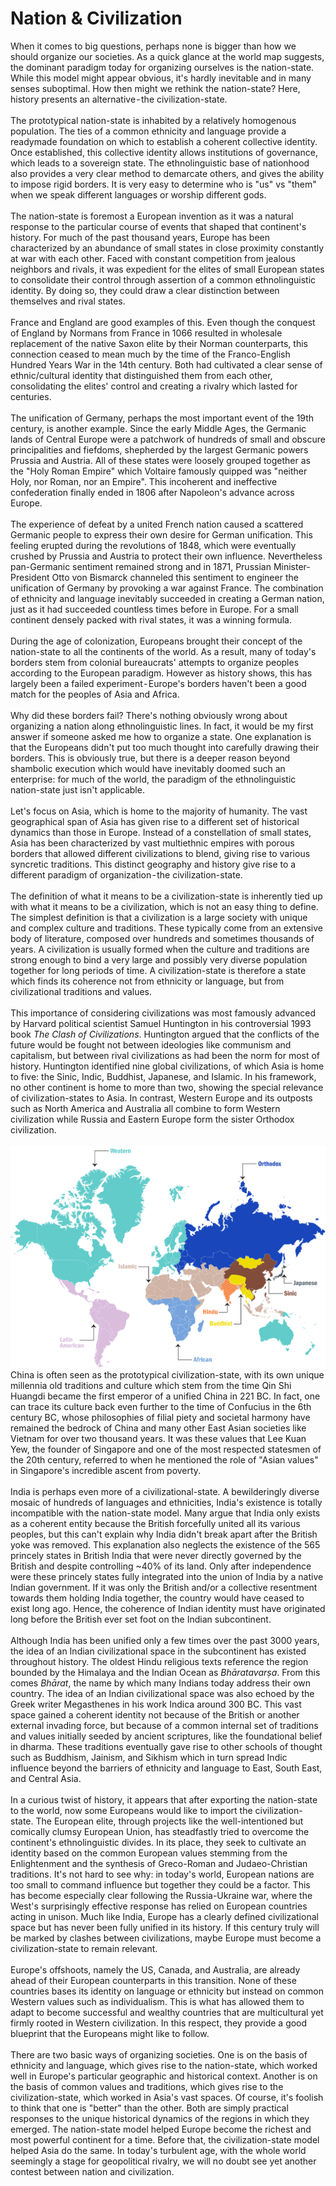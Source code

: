 # Nation & Civilization

<div>
When it comes to big questions, perhaps none is bigger than how we should organize our societies. As a quick glance at the world map suggests, the dominant paradigm today for organizing ourselves is the nation-state. While this model might appear obvious, it's hardly inevitable and in many senses suboptimal. How then might we rethink the nation-state? Here, history presents an alternative - the civilization-state.
</div><br>
<div>
The prototypical nation-state is inhabited by a relatively homogenous population. The ties of a common ethnicity and language provide a readymade foundation on which to establish a coherent collective identity. Once established, this collective identity allows institutions of governance, which leads to a sovereign state. The ethnolinguistic base of nationhood also provides a very clear method to demarcate others, and gives the ability to impose rigid borders. It is very easy to determine who is "us" vs "them" when we speak different languages or worship different gods.
</div><br>
<div>
The nation-state is foremost a European invention as it was a natural response to the particular course of events that shaped that continent's history. For much of the past thousand years, Europe has been characterized by an abundance of small states in close proximity constantly at war with each other. Faced with constant competition from jealous neighbors and rivals, it was expedient for the elites of small European states to consolidate their control through assertion of a common ethnolinguistic identity. By doing so, they could draw a clear distinction between themselves and rival states.
</div><br>
<div>
France and England are good examples of this. Even though the conquest of England by Normans from France in 1066 resulted in wholesale replacement of the native Saxon elite by their Norman counterparts, this connection ceased to mean much by the time of the Franco-English Hundred Years War in the 14th century. Both had cultivated a clear sense of ethnic/cultural identity that distinguished them from each other, consolidating the elites' control and creating a rivalry which lasted for centuries.
</div><br>
<div>
The unification of Germany, perhaps the most important event of the 19th century, is another example. Since the early Middle Ages, the Germanic lands of Central Europe were a patchwork of hundreds of small and obscure principalities and fiefdoms, shepherded by the largest Germanic powers Prussia and Austria. All of these states were loosely grouped together as the "Holy Roman Empire" which Voltaire famously quipped was "neither Holy, nor Roman, nor an Empire". This incoherent and ineffective confederation finally ended in 1806 after Napoleon's advance across Europe.
</div><br>
<div>
The experience of defeat by a united French nation caused a scattered Germanic people to express their own desire for German unification. This feeling erupted during the revolutions of 1848, which were eventually crushed by Prussia and Austria to protect their own influence. Nevertheless pan-Germanic sentiment remained strong and in 1871, Prussian Minister-President Otto von Bismarck channeled this sentiment to engineer the unification of Germany by provoking a war against France. The combination of ethnicity and language inevitably succeeded in creating a German nation, just as it had succeeded countless times before in Europe. For a small continent densely packed with rival states, it was a winning formula.
</div><br>
<div>
During the age of colonization, Europeans brought their concept of the nation-state to all the continents of the world. As a result, many of today's borders stem from colonial bureaucrats' attempts to organize peoples according to the European paradigm. However as history shows, this has largely been a failed experiment - Europe's borders haven't been a good match for the peoples of Asia and Africa.
</div><br>
<div>
Why did these borders fail? There's nothing obviously wrong about organizing a nation along ethnolinguistic lines. In fact, it would be my first answer if someone asked me how to organize a state. One explanation is that the Europeans didn't put too much thought into carefully drawing their borders. This is obviously true, but there is a deeper reason beyond shambolic execution which would have inevitably doomed such an enterprise: for much of the world, the paradigm of the ethnolinguistic nation-state just isn't applicable.
</div><br>
<div>
Let's focus on Asia, which is home to the majority of humanity. The vast geographical span of Asia has given rise to a different set of historical dynamics than those in Europe. Instead of a constellation of small states, Asia has been characterized by vast multiethnic empires with porous borders that allowed different civilizations to blend, giving rise to various syncretic traditions. This distinct geography and history give rise to a different paradigm of organization - the civilization-state.
</div><br>
<div>
The definition of what it means to be a civilization-state is inherently tied up with what it means to be a civilization, which is not an easy thing to define. The simplest definition is that a civilization is a large society with unique and complex culture and traditions. These typically come from an extensive body of literature, composed over hundreds and sometimes thousands of years. A civilization is usually formed when the culture and traditions are strong enough to bind a very large and possibly very diverse population together for long periods of time. A civilization-state is therefore a state which finds its coherence not from ethnicity or language, but from civilizational traditions and values.
</div><br>
<div>
This importance of considering civilizations was most famously advanced by Harvard political scientist Samuel Huntington in his controversial 1993 book <em>The Clash of Civilizations</em>. Huntington argued that the conflicts of the future would be fought not between ideologies like communism and capitalism, but between rival civilizations as had been the norm for most of history. Huntington identified nine global civilizations, of which Asia is home to five: the Sinic, Indic, Buddhist, Japanese, and Islamic. In his framework, no other continent is home to more than two, showing the special relevance of civilization-states to Asia. In contrast, Western Europe and its outposts such as North America and Australia all combine to form Western civilization while Russia and Eastern Europe form the sister Orthodox civilization.
</div><br>
<div style="text-align:center"><img src="./civilization-map.jpeg" /></div>
<div>
China is often seen as the prototypical civilization-state, with its own unique millennia old traditions and culture which stem from the time Qin Shi Huangdi became the first emperor of a unified China in 221 BC. In fact, one can trace its culture back even further to the time of Confucius in the 6th century BC, whose philosophies of filial piety and societal harmony have remained the bedrock of China and many other East Asian societies like Vietnam for over two thousand years. It was these values that Lee Kuan Yew, the founder of Singapore and one of the most respected statesmen of the 20th century, referred to when he mentioned the role of "Asian values" in Singapore's incredible ascent from poverty.
</div><br>
<div>
India is perhaps even more of a civilizational-state. A bewilderingly diverse mosaic of hundreds of languages and ethnicities, India's existence is totally incompatible with the nation-state model. Many argue that India only exists as a coherent entity because the British forcefully united all its various peoples, but this can't explain why India didn't break apart after the British yoke was removed. This explanation also neglects the existence of the 565 princely states in British India that were never directly governed by the British and despite controlling ~40% of its land. Only after independence were these princely states fully integrated into the union of India by a native Indian government. If it was only the British and/or a collective resentment towards them holding India together, the country would have ceased to exist long ago. Hence, the coherence of Indian identity must have originated long before the British ever set foot on the Indian subcontinent.
</div><br>
<div>
Although India has been unified only a few times over the past 3000 years, the idea of an Indian civilizational space in the subcontinent has existed throughout history. The oldest Hindu religious texts reference the region bounded by the Himalaya and the Indian Ocean as <em>Bhāratavarṣa</em>. From this comes <em>Bhārat</em>, the name by which many Indians today address their own country. The idea of an Indian civilizational space was also echoed by the Greek writer Megasthenes in his work Indica around 300 BC. This vast space gained a coherent identity not because of the British or another external invading force, but because of a common internal set of traditions and values initially seeded by ancient scriptures, like the foundational belief in dharma. These traditions eventually gave rise to other schools of thought such as Buddhism, Jainism, and Sikhism which in turn spread Indic influence beyond the barriers of ethnicity and language to East, South East, and Central Asia.
</div><br>
<div>
In a curious twist of history, it appears that after exporting the nation-state to the world, now some Europeans would like to import the civilization-state. The European elite, through projects like the well-intentioned but comically clumsy European Union, has steadfastly tried to overcome the continent's ethnolinguistic divides. In its place, they seek to cultivate an identity based on the common European values stemming from the Enlightenment and the synthesis of Greco-Roman and Judaeo-Christian traditions. It's not hard to see why: in today's world, European nations are too small to command influence but together they could be a factor. This has become especially clear following the Russia-Ukraine war, where the West's surprisingly effective response has relied on European countries acting in unison. Much like India, Europe has a clearly defined civilizational space but has never been fully unified in its history. If this century truly will be marked by clashes between civilizations, maybe Europe must become a civilization-state to remain relevant.
</div><br>
<div>
Europe's offshoots, namely the US, Canada, and Australia, are already ahead of their European counterparts in this transition. None of these countries bases its identity on language or ethnicity but instead on common Western values such as individualism. This is what has allowed them to adapt to become successful and wealthy countries that are multicultural yet firmly rooted in Western civilization. In this respect, they provide a good blueprint that the Europeans might like to follow.
</div><br>
<div>
There are two basic ways of organizing societies. One is on the basis of ethnicity and language, which gives rise to the nation-state, which worked well in Europe's particular geographic and historical context. Another is on the basis of common values and traditions, which gives rise to the civilization-state, which worked in Asia's vast spaces. Of course, it's foolish to think that one is "better" than the other. Both are simply practical responses to the unique historical dynamics of the regions in which they emerged. The nation-state model helped Europe become the richest and most powerful continent for a time. Before that, the civilization-state model helped Asia do the same. In today's turbulent age, with the whole world seemingly a stage for geopolitical rivalry, we will no doubt see yet another contest between nation and civilization.
</div><br>